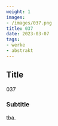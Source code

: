 ```yaml
---
weight: 1
images:
- /images/037.png
title: 037
date: 2023-03-07
tags:
- werke
- abstrakt
---
```


## Title
037

### Subtitle
tba.